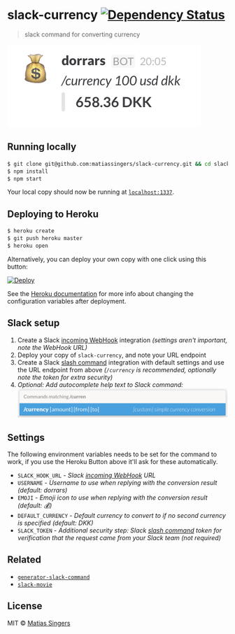 # slack-currency [![Dependency Status](http://img.shields.io/gemnasium/matiassingers/slack-currency.svg?style=flat-square)](https://gemnasium.com/matiassingers/slack-currency)
> slack command for converting currency

![slack-currency screenshot example](screenshot-slack-reply.png)


## Running locally
```sh
$ git clone git@github.com:matiassingers/slack-currency.git && cd slack-currency
$ npm install
$ npm start
```

Your local copy should now be running at [`localhost:1337`](http://localhost:1337).

## Deploying to Heroku
```sh
$ heroku create
$ git push heroku master
$ heroku open
```

Alternatively, you can deploy your own copy with one click using this button:

[![Deploy](https://www.herokucdn.com/deploy/button.svg)](https://heroku.com/deploy?template=https://github.com/matiassingers/slack-currency)

See the [Heroku documentation](https://devcenter.heroku.com/articles/config-vars) for more info about changing the configuration variables after deployment.

## Slack setup
1. Create a Slack [incoming WebHook][slack-webhook] integration *(settings aren't important, note the WebHook URL)*
2. Deploy your copy of `slack-currency`, and note your URL endpoint
3. Create a Slack [slash command][slack-command] integration with default settings and use the URL endpoint from above *(`/currency` is recommended, optionally note the token for extra security)*
4. *Optional: Add autocomplete help text to Slack command:*
  ![slack command autocomplete help](screenshot-slack-autocomplete.png)


## Settings
The following environment variables needs to be set for the command to work, if you use the Heroku Button above it'll ask for these automatically.

- `SLACK_HOOK_URL` - *Slack [incoming WebHook][slack-webhook] URL*
- `USERNAME` - *Username to use when replying with the conversion result (default: dorrars)*
- `EMOJI` - *Emoji icon to use when replying with the conversion result (default: :moneybag:)*
- `DEFAULT_CURRENCY` - *Default currency to convert to if no second currency is specified (default: DKK)*
- `SLACK_TOKEN` - *Additional security step: Slack [slash command][slack-command] token for verification that the request came from your Slack team (not required)*


## Related
- [`generator-slack-command`](https://github.com/matiassingers/generator-slack-command)
- [`slack-movie`](https://github.com/matiassingers/slack-movie)


## License

MIT © [Matias Singers](http://mts.io)

[slack-webhook]: https://my.slack.com/services/new/incoming-webhook/
[slack-command]: https://my.slack.com/services/new/slash-commands
